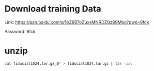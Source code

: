 # Download training Data

Link: https://pan.baidu.com/s/1bZ9B7oZuxsMNRDZGz89Mbg?pwd=9fck  

Password: 9fck


# unzip
```bash
cat fiducial1024.tar.gz_0* > fiducial1024.tar.gz | tar -zxv
```

